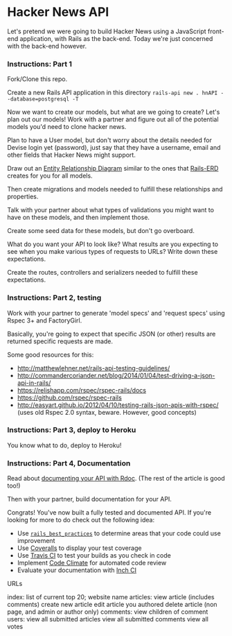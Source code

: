 # Hacker News API

Let's pretend we were going to build Hacker News using a JavaScript front-end application, with Rails as the back-end. Today we're just concerned with the back-end however.

### Instructions: Part 1

Fork/Clone this repo.

Create a new Rails API application in this directory
`rails-api new . hnAPI --database=postgresql -T`

Now we want to create our models, but what are we going to create? Let's plan out our models! Work with a partner and figure out all of the potential models you'd need to clone hacker news.

Plan to have a User model, but don't worry about the details needed for Devise login yet (password), just say that they have a username, email and other fields that Hacker News might support.

Draw out an [Entity Relationship Diagram](http://en.wikipedia.org/wiki/Entity%E2%80%93relationship_model) similar to the ones that [Rails-ERD](https://github.com/voormedia/rails-erd) creates for you for all models.

Then create migrations and models needed to fulfill these relationships and properties.

Talk with your partner about what types of validations you might want to have on these models, and then implement those.

Create some seed data for these models, but don't go overboard.

What do you want your API to look like? What results are you expecting to see when you make various types of requests to URLs? Write down these expectations.

Create the routes, controllers and serializers needed to fulfill these expectations.

### Instructions: Part 2, testing

Work with your partner to generate 'model specs' and 'request specs' using Rspec 3+ and FactoryGirl.

Basically, you're going to expect that specific JSON (or other) results are returned specific requests are made.

Some good resources for this:

- http://matthewlehner.net/rails-api-testing-guidelines/
- http://commandercoriander.net/blog/2014/01/04/test-driving-a-json-api-in-rails/
- https://relishapp.com/rspec/rspec-rails/docs
- https://github.com/rspec/rspec-rails
- http://easyart.github.io/2012/04/10/testing-rails-json-apis-with-rspec/ (uses old Rspec 2.0 syntax, beware. However, good concepts)

### Instructions: Part 3, deploy to Heroku

You know what to do, deploy to Heroku!

### Instructions: Part 4, Documentation

Read about [documenting your API with Rdoc](https://www.amberbit.com/blog/2014/2/19/building-and-documenting-api-in-rails/
). (The rest of the article is good too!)

Then with your partner, build documentation for your API.

Congrats! You've now built a fully tested and documented API. If you're looking for more to do check out the following idea:

- Use [`rails_best_practices`](https://github.com/railsbp/rails_best_practices) to determine areas that your code could use improvement
- Use [Coveralls](https://coveralls.io) to display your test coverage
- Use [Travis CI](https://travis-ci.org/) to test your builds as you check in code
- Implement [Code Climate](https://codeclimate.com/) for automated code review
- Evaluate your documentation with [Inch CI](http://inch-ci.org/)



URLs

index:    list of current top 20; website name
articles: view article (includes comments)
          create new article
          edit article you authored
          delete article (non page, and admin or author only)
comments: view children of comment
users:    view all submitted articles
          view all submitted comments
          view all votes


